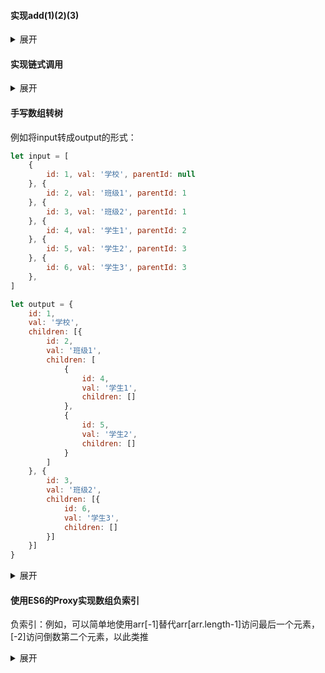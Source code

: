 #### 实现add(1)(2)(3)

<details>
    <summary>展开</summary>
    <p>
        本质上考查的是函数柯里化
    </p>
    <p>
        简单粗暴版：
    </p>
    <pre><code>function add(a) {
    return function (b) {
        return function (c) {
            return a + b + c;
        }
    }
}
console.log(add(1)(2)(3));</code></pre>
    <p>
        柯里化解决方案：
    </p>
    <ul>
        <li>参数长度固定：<pre><code>const curry = (fn) =>
    (judge = (...args) =>
        args.length === fn.length // function.length就是函数的参数个数
            ? fn(...args)
            : (...arg) => judge(...args, ...arg) // 注意，此时args前的...是扩展运算符，当用在字符串或数组前面时可以将数组或字符串进行拆解。这样就可以累积参数直到参数总数达到fn的参数个数，并将所有参数都传给了fn
    ); // 核心是这个，适用于所有参数长度固定的函数柯里化
<br>
const add = (a, b, c) => a + b + c;
const curryAdd = curry(add); // 返回给curryAdd的是judge函数
<br>
console.log(curryAdd(1)(2)(3)); // 6
console.log(curryAdd(1, 2)(3)); // 6
console.log(curryAdd(1)(2, 3)); // 6</code></pre></li>
        <li>参数长度不固定：<pre><code>function currying(fn) {
    let args = []
    return function temp(...newArgs) {
        if (newArgs.length) {
            args = [
                ...args,
                ...newArgs
            ] // 注意这里的...是拆解数组的扩展运算符，而不是rest参数
            return temp
        } else {
            let val = fn.apply(this, args) // 目的是让fn执行，this指向啥没人care
            // 也可以这样：
            // let val = fn(...args);
            args = [] // 保证再次调用时清空
            return val
        }
    }
}
<br>
function add(...args) {
    return args.reduce((a, b) => a + b)
}
<br>
let addCurry = currying(add) // 返回给addCurry的是temp函数
console.log(addCurry(1)(2)(3)(4, 5)())  //15
console.log(addCurry(1)(2)(3, 4, 5)())  //15
console.log(addCurry(1)(2, 3, 4, 5)())  //15</code></pre></li>
    </ul>
</details>



#### 实现链式调用

<details>
    <summary>展开</summary>
    <p>
        链式调用的核心就在于调用完的方法<b>将自身实例返回</b>
    </p>
    <ul>
        <li>例一：<pre><code>function Class1() {
    console.log('初始化');
}
<br>
Class1.prototype.method = function (param) {
    console.log(param);
    return this;
}
<br>
var cl = new Class1();
cl.method('1').method('2').method('3');</code></pre></li>
        <li>例二：<pre><code>var obj = {
    a: function () { console.log('1'); return this; },
    b: function () { console.log('2'); return this; },
    c: function () { console.log('3'); return this; }
};
obj.a().b().c();</code></pre></li>
    </ul>
</details>



#### 手写数组转树

例如将input转成output的形式：

```javascript
let input = [
    {
        id: 1, val: '学校', parentId: null
    }, {
        id: 2, val: '班级1', parentId: 1
    }, {
        id: 3, val: '班级2', parentId: 1
    }, {
        id: 4, val: '学生1', parentId: 2
    }, {
        id: 5, val: '学生2', parentId: 3
    }, {
        id: 6, val: '学生3', parentId: 3
    },
]

let output = {
    id: 1,
    val: '学校',
    children: [{
        id: 2,
        val: '班级1',
        children: [
            {
                id: 4,
                val: '学生1',
                children: []
            },
            {
                id: 5,
                val: '学生2',
                children: []
            }
        ]
    }, {
        id: 3,
        val: '班级2',
        children: [{
            id: 6,
            val: '学生3',
            children: []
        }]
    }]
}
```

<details>
    <summary>展开</summary>
    <pre><code>let input = [
    {
        id: 1, val: '学校', parentId: null
    }, {
        id: 2, val: '班级1', parentId: 1
    }, {
        id: 3, val: '班级2', parentId: 1
    }, {
        id: 4, val: '学生1', parentId: 2
    }, {
        id: 5, val: '学生2', parentId: 3
    }, {
        id: 6, val: '学生3', parentId: 3
    },
]
<br>
function arrayToTree(array) {
    let root = array[0];
    array.shift();
    let tree = {
        id: root.id,
        val: root.val,
        children: array.length > 0 ? toTree(root.id, array) : []
    };
    return tree;
}
<br>
function toTree(parentId, array) {
    let children = [];
    let len = array.length;
    for (let i = 0; i < len; i++) {
        let node = array[i];
        if (node.parentId === parentId) {
            children.push({
                id: node.id,
                val: node.val,
                children: toTree(node.id, array)
            });
        }
    }
    return children;
}
<br>
console.log(arrayToTree(input));</code></pre>
</details>


#### 使用ES6的Proxy实现数组负索引

负索引：例如，可以简单地使用arr[-1]替代arr[arr.length-1]访问最后一个元素，[-2]访问倒数第二个元素，以此类推

<details>
    <summary>展开</summary>
    <pre><code>const proxyArray = arr => {
    const length = arr.length;
    return new Proxy(arr, {
        get: (target, key) => {
            key = +key; // 这里的加号是一元运算符，用于将变量转换为数字。主要是如果访问负索引，key好像就不是数字了
            while (key < 0) {
                key += length;
            }
            return target[key];
        }
    })
};
var a = proxyArray([1, 2, 3, 4, 5, 6, 7, 8, 9]);
console.log(a[1]); // 2
console.log(a[-10]); // 9
console.log(a[-20]); // 8
console.log(a['-20']); // 8
<br>
// 下面讲解一下proxy的用法：
<br>
// const p = new Proxy(target, handler)
// target：要使用 Proxy 包装的目标对象
// handler：一个通常以函数作为属性的对象，注意是对象
<br>
// handler.get()：用于拦截属性的读取操作，返回我们想要它读取的属性值
// var p = new Proxy(target, {
//     get: function (target, property, receiver) {
//         //code
//     }
// });
// 主要用到的是target和property
// target：被代理的目标对象
// property：要读取的属性名称</code></pre>
</details>

